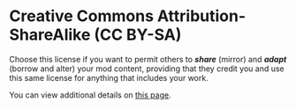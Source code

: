 # Creative Commons Attribution-ShareAlike (CC BY-SA)

Choose this license if you want to permit others to **_share_** (mirror) and **_adapt_** (borrow and alter) your mod content, providing that they credit you and use this same license for anything that includes your work.

You can view additional details on [this page](https://creativecommons.org/licenses/by-sa/4.0/).